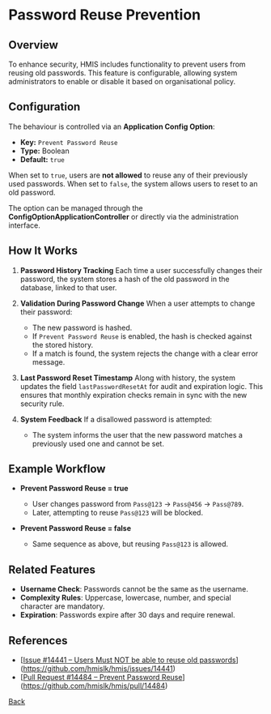 # Password Reuse Prevention

## Overview

To enhance security, HMIS includes functionality to prevent users from reusing old passwords. This feature is configurable, allowing system administrators to enable or disable it based on organisational policy.

## Configuration

The behaviour is controlled via an **Application Config Option**:

* **Key:** `Prevent Password Reuse`
* **Type:** Boolean
* **Default:** `true`

When set to `true`, users are **not allowed** to reuse any of their previously used passwords.
When set to `false`, the system allows users to reset to an old password.

The option can be managed through the **ConfigOptionApplicationController** or directly via the administration interface.

## How It Works

1. **Password History Tracking**
   Each time a user successfully changes their password, the system stores a hash of the old password in the database, linked to that user.

2. **Validation During Password Change**
   When a user attempts to change their password:

   * The new password is hashed.
   * If `Prevent Password Reuse` is enabled, the hash is checked against the stored history.
   * If a match is found, the system rejects the change with a clear error message.

3. **Last Password Reset Timestamp**
   Along with history, the system updates the field `lastPasswordResetAt` for audit and expiration logic.
   This ensures that monthly expiration checks remain in sync with the new security rule.

4. **System Feedback**
   If a disallowed password is attempted:

   * The system informs the user that the new password matches a previously used one and cannot be set.

## Example Workflow

* **Prevent Password Reuse = true**

  * User changes password from `Pass@123` → `Pass@456` → `Pass@789`.
  * Later, attempting to reuse `Pass@123` will be blocked.

* **Prevent Password Reuse = false**

  * Same sequence as above, but reusing `Pass@123` is allowed.

## Related Features

* **Username Check**: Passwords cannot be the same as the username.
* **Complexity Rules**: Uppercase, lowercase, number, and special character are mandatory.
* **Expiration**: Passwords expire after 30 days and require renewal.

## References

* [[Issue #14441 – Users Must NOT be able to reuse old passwords](https://github.com/hmislk/hmis/issues/14441)](https://github.com/hmislk/hmis/issues/14441)
* [[Pull Request #14484 – Prevent Password Reuse](https://github.com/hmislk/hmis/pull/14484)](https://github.com/hmislk/hmis/pull/14484)


[Back](https://github.com/hmislk/hmis/wiki/System-Administration)